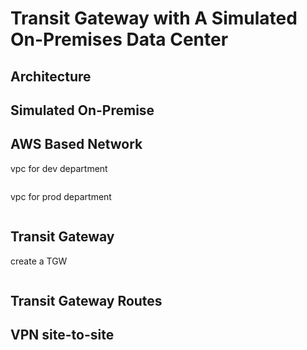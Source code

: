 # Transit Gateway with A Simulated On-Premises Data Center 

## Architecture 

## Simulated On-Premise 

## AWS Based Network
vpc for dev department 
```tsx
```
vpc for prod department 
```tsx 
```

## Transit Gateway 
create a TGW 
```tsx 
```

## Transit Gateway Routes 

## VPN site-to-site 

## 